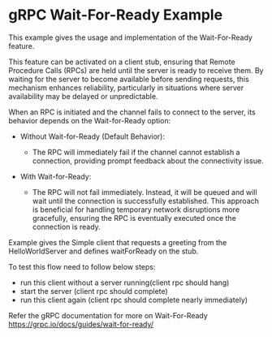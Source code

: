 gRPC Wait-For-Ready Example
=====================

This example gives the usage and implementation of the Wait-For-Ready feature.

This feature can be activated on a client stub, ensuring that Remote Procedure Calls (RPCs) are held until the server is ready to receive them. 
By waiting for the server to become available before sending requests, this mechanism enhances reliability, 
particularly in situations where server availability may be delayed or unpredictable.

When an RPC is initiated and the channel fails to connect to the server, its behavior depends on the Wait-for-Ready option:

- Without Wait-for-Ready (Default Behavior):

  - The RPC will immediately fail if the channel cannot establish a connection, providing prompt feedback about the connectivity issue.

- With Wait-for-Ready:
  
  - The RPC will not fail immediately. Instead, it will be queued and will wait until the connection is successfully established.
    This approach is beneficial for handling temporary network disruptions more gracefully, ensuring the RPC is eventually executed once the connection is ready.


Example gives the Simple client that requests a greeting from the HelloWorldServer and defines waitForReady on the stub.

To test this flow need to follow below steps:
- run this client without a server running(client rpc should hang)
- start the server (client rpc should complete)
- run this client again (client rpc should complete nearly immediately)

Refer the gRPC documentation for more on Wait-For-Ready https://grpc.io/docs/guides/wait-for-ready/